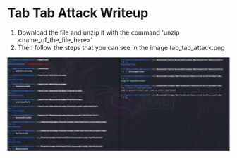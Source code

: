 # Tab Tab Attack Writeup

1. Download the file and unzip it with the command 'unzip <name_of_the_file_here>'
2. Then follow the steps that you can see in the image tab_tab_attack.png

![Check image in folder](tab_tab_attack.png "Solution image")